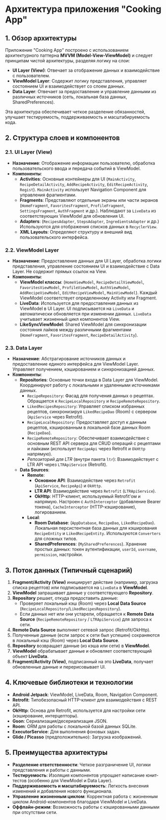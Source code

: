# Архитектура приложения "Cooking App"

## 1. Обзор архитектуры

Приложение "Cooking App" построено с использованием архитектурного паттерна **MVVM (Model-View-ViewModel)** и следует принципам чистой архитектуры, разделяя логику на слои:

*   **UI Layer (View)**: Отвечает за отображение данных и взаимодействие с пользователем.
*   **ViewModel Layer**: Содержит логику представления, управляет состоянием UI и взаимодействует со слоем данных.
*   **Data Layer**: Отвечает за предоставление и управление данными из различных источников (сеть, локальная база данных, SharedPreferences).

Эта архитектура обеспечивает четкое разделение обязанностей, улучшает тестируемость, поддерживаемость и масштабируемость кода.

## 2. Структура слоев и компонентов

### 2.1. UI Layer (View)

*   **Назначение**: Отображение информации пользователю, обработка пользовательского ввода и передача событий в ViewModel.
*   **Компоненты**:
    *   **Activities**: Основные контейнеры для UI (`MainActivity`, `RecipeDetailActivity`, `AddRecipeActivity`, `EditRecipeActivity`, `Regist`). `MainActivity` использует Navigation Component для управления фрагментами.
    *   **Fragments**: Представляют отдельные экраны или части экранов (`HomeFragment`, `FavoritesFragment`, `ProfileFragment`, `SettingsFragment`, `AuthFragment` и др.). Наблюдают за `LiveData` из соответствующих ViewModel для обновления UI.
    *   **Adapters**: (`RecipesAdapter`, `StepsAdapter`, `IngredientsAdapter` и др.) Используются для отображения списков данных в `RecyclerView`.
    *   **XML Layouts**: Определяют структуру и внешний вид пользовательского интерфейса.

### 2.2. ViewModel Layer

*   **Назначение**: Предоставление данных для UI Layer, обработка логики представления, управление состоянием UI и взаимодействие с Data Layer. Не содержит прямых ссылок на View.
*   **Компоненты**:
    *   **ViewModel классы**: (`HomeViewModel`, `RecipeDetailViewModel`, `FavoritesViewModel`, `ProfileViewModel`, `AuthViewModel`, `AddRecipeViewModel`, `EditRecipeViewModel`, `MainViewModel`). Каждый ViewModel соответствует определенному Activity или Fragment.
    *   **LiveData**: Используется для предоставления данных из ViewModel в UI Layer. UI подписывается на `LiveData` и автоматически обновляется при изменении данных. `LiveData` учитывает жизненный цикл компонентов View.
    *   **LikeSyncViewModel**: Shared ViewModel для синхронизации состояния лайков между различными фрагментами (`HomeFragment`, `FavoritesFragment`, `RecipeDetailActivity`).

### 2.3. Data Layer

*   **Назначение**: Абстрагирование источников данных и предоставление единого интерфейса для ViewModel Layer. Управляет получением, кэшированием и синхронизацией данных.
*   **Компоненты**:
    *   **Repositories**: Основные точки входа в Data Layer для ViewModel. Координируют работу с локальными и удаленными источниками данных.
        *   `RecipeRepository`: Фасад для получения данных о рецептах. Обращается к `RecipeLocalRepository` и `RecipeRemoteRepository`.
        *   `LikedRecipesRepository`: Управляет списком избранных рецептов, синхронизируя `LikedRecipeDao` (Room) с сервером (`ApiService` через Retrofit).
        *   `RecipeLocalRepository`: Предоставляет доступ к данным рецептов, кэшированным в локальной базе данных Room (`RecipeDao`).
        *   `RecipeRemoteRepository`: Обеспечивает взаимодействие с основным REST API сервера для CRUD операций с рецептами и лайками (использует `RecipeApi` через Retrofit и `OkHttp` напрямую).
        *   *Репозиторий для LTR* (внутри пакета `ltr`): Взаимодействует с LTR API через `LTRApiService` (Retrofit).
    *   **Data Sources**:
        *   **Remote**:
            *   **Основное API**: Взаимодействие через `Retrofit` (`ApiService`, `RecipeApi`) и `OkHttp`.
            *   **LTR API**: Взаимодействие через `Retrofit` (`LTRApiService`).
            *   **OkHttp**: HTTP-клиент, используемый Retrofit'ом и напрямую. Настроен с `AuthInterceptor` (добавление Bearer токена), `CacheInterceptor` (HTTP-кэширование), логированием.
        *   **Local**:
            *   **Room Database**: (`AppDatabase`, `RecipeDao`, `LikedRecipeDao`). Локальная персистентная база данных для кэширования `RecipeEntity` и `LikedRecipeEntity`. Используются `Converters` для сложных типов.
            *   **SharedPreferences**: (`MySharedPreferences`). Хранение простых данных: токен аутентификации, `userId`, `username`, `permission`, настройки.

## 3. Поток данных (Типичный сценарий)

1.  **Fragment/Activity (View)** инициирует действие (например, загрузка списка рецептов) или подписывается на `LiveData` в **ViewModel**.
2.  **ViewModel** запрашивает данные у соответствующего **Repository**.
3.  **Repository** решает, откуда предоставить данные:
    *   Проверяет локальный кэш (Room) через **Local Data Source** (`RecipeLocalRepository`/`LikedRecipesRepository`).
    *   Если данных нет или они устарели, обращается к **Remote Data Source** (`RecipeRemoteRepository` / `LTRApiService`) для запроса к сети.
4.  **Remote Data Source** выполняет сетевой запрос (Retrofit/OkHttp).
5.  Полученные данные (если запрос к сети был успешен) сохраняются в локальный кэш (Room) через **Local Data Source**.
6.  **Repository** возвращает данные (из кэша или сети) в **ViewModel**.
7.  **ViewModel** обрабатывает данные и обновляет соответствующий объект **LiveData**.
8.  **Fragment/Activity (View)**, подписанный на это **LiveData**, получает обновленные данные и перерисовывает UI.

## 4. Ключевые библиотеки и технологии

*   **Android Jetpack**: ViewModel, LiveData, Room, Navigation Component.
*   **Retrofit**: Типобезопасный HTTP-клиент для взаимодействия с REST API.
*   **OkHttp**: Основа для Retrofit, используется для настройки сети (кэширование, интерцепторы).
*   **Gson**: Сериализация/десериализация JSON.
*   **Room**: ORM для работы с локальной базой данных SQLite.
*   **ExecutorService**: Для выполнения фоновых задач.
*   **Glide / Picasso** (предположительно): Загрузка изображений.

## 5. Преимущества архитектуры

*   **Разделение ответственности**: Четкое разграничение UI, логики представления и работы с данными.
*   **Тестируемость**: Изоляция компонентов упрощает написание юнит-тестов (особенно для ViewModel и Data Layer).
*   **Поддерживаемость и масштабируемость**: Легкость внесения изменений и добавления нового функционала.
*   **Управление жизненным циклом**: Корректная работа с жизненным циклом Android-компонентов благодаря ViewModel и LiveData.
*   **Оффлайн-режим**: Возможность работы с кэшированными данными при отсутствии сети. 